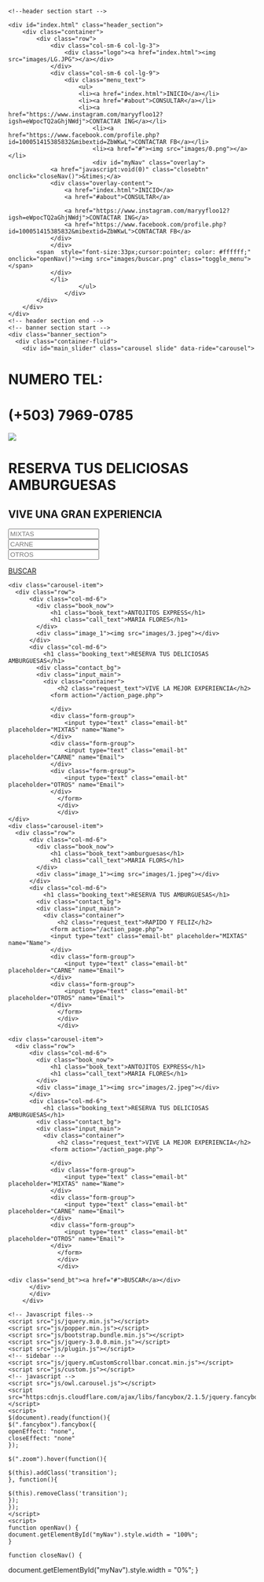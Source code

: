 <html lang="en">
<head>
  
<!-- basic -->
<meta charset="utf-8">
<meta http-equiv="X-UA-Compatible" content="IE=edge">
<meta name="viewport" content="width=device-width, initial-scale=1">
<!-- mobile metas -->
<meta name="viewport" content="width=device-width, initial-scale=1">
<meta name="viewport" content="initial-scale=1, maximum-scale=1">
<!-- site metas -->
<title>ANTIJITOS EXPRESS</title>
<meta name="keywords" content="">
<meta name="description" content="">
<meta name="author" content=""> 
<!-- bootstrap css -->
<link rel="stylesheet" type="text/css" href="css/bootstrap.min.css">
<!-- style css -->
<link rel="stylesheet" type="text/css" href="css/style.css">
<!-- Responsive-->
<link rel="stylesheet" href="css/responsive.css">
<!-- fevicon -->
<link rel="icon" href="images/0.png" type="image/gif" />
<!-- Scrollbar Custom CSS -->
<link rel="stylesheet" href="css/jquery.mCustomScrollbar.min.css">
<!-- Tweaks for older IEs-->
<link rel="stylesheet" href="https://netdna.bootstrapcdn.com/font-awesome/4.0.3/css/font-awesome.css">
<!-- owl stylesheets --> 
<link rel="stylesheet" href="css/owl.carousel.min.css">
<link rel="stylesheet" href="css/owl.theme.default.min.css">
<link rel="stylesheet" href="https://cdnjs.cloudflare.com/ajax/libs/fancybox/2.1.5/jquery.fancybox.min.css" media="screen">

</head>
<body>
    
    <!--header section start -->
    
    <div id="index.html" class="header_section">
        <div class="container">
            <div class="row">
                <div class="col-sm-6 col-lg-3">
                    <div class="logo"><a href="index.html"><img src="images/LG.JPG"></a></div>
                </div>
                <div class="col-sm-6 col-lg-9">
                    <div class="menu_text">
                        <ul>
                        <li><a href="index.html">INICIO</a></li>                                                    
                        <li><a href="#about">CONSULTAR</a></li>
                        <li><a href="https://www.instagram.com/maryyfloo12?igsh=eWpocTQ2aGhjNWdj">CONTACTAR ING</a></li>
                            <li><a href="https://www.facebook.com/profile.php?id=100051415385832&mibextid=ZbWKwL">CONTACTAR FB</a></li>
                            <li><a href="#"><img src="images/0.png"></a></li>
                            <div id="myNav" class="overlay">
                <a href="javascript:void(0)" class="closebtn" onclick="closeNav()">&times;</a>
                <div class="overlay-content">
                    <a href="index.html">INICIO</a>
                    <a href="#about">CONSULTAR</a>
                 
                    <a href="https://www.instagram.com/maryyfloo12?igsh=eWpocTQ2aGhjNWdj">CONTACTAR ING</a>
                    <a href="https://www.facebook.com/profile.php?id=100051415385832&mibextid=ZbWKwL">CONTACTAR FB</a>
                </div>
                </div>
            <span  style="font-size:33px;cursor:pointer; color: #ffffff;" onclick="openNav()"><img src="images/buscar.png" class="toggle_menu"></span>
                </div>  
                </li>
                        </ul>
                    </div>
            </div>
        </div>
    </div>
    <!-- header section end -->
    <!-- banner section start -->
    <div class="banner_section">
      <div class="container-fluid">
        <div id="main_slider" class="carousel slide" data-ride="carousel">
  <div class="carousel-inner">
    <div class="carousel-item active">
      <div class="row">
          <div class="col-md-6">
            <div class="book_now">
                <h1 class="book_text">NUMERO TEL:</h1>
                <h1 class="call_text">(+503) 7969-0785</h1>
            </div>
            <div class="image_1"><img src="images/1.jpeg"></div>
          </div>
          <div class="col-md-6">
              <h1 class="booking_text">RESERVA TUS DELICIOSAS AMBURGUESAS</h1>
            <div class="contact_bg">
            <div class="input_main">
              <div class="container">
                  <h2 class="request_text">VIVE UNA GRAN EXPERIENCIA</h2>
                <form action="/action_page.php">
                <div class="form-group">
                    <input type="text" class="email-bt" placeholder="MIXTAS" name="Name">
                </div>
                <div class="form-group">
                    <input type="text" class="email-bt" placeholder="CARNE" name="Email">
                </div>
                <div class="form-group">
                    <input type="text" class="email-bt" placeholder="OTROS" name="Email">
                </div>
                  </form>
                  </div> 
                  </div>
    <div class="send_bt"><a href="#">BUSCAR</a></div>
          </div>
          </div>
        </div>
    </div>


    <div class="carousel-item">
      <div class="row">
          <div class="col-md-6">
            <div class="book_now">
                <h1 class="book_text">ANTOJITOS EXPRESS</h1>
                <h1 class="call_text">MARIA FLORES</h1>
            </div>
            <div class="image_1"><img src="images/3.jpeg"></div>
          </div>
          <div class="col-md-6">
              <h1 class="booking_text">RESERVA TUS DELICIOSAS AMBURGUESAS</h1>
            <div class="contact_bg">
            <div class="input_main">
              <div class="container">
                  <h2 class="request_text">VIVE LA MEJOR EXPERIENCIA</h2>
                <form action="/action_page.php">
            
                </div>
                <div class="form-group">
                    <input type="text" class="email-bt" placeholder="MIXTAS" name="Name">
                </div>
                <div class="form-group">
                    <input type="text" class="email-bt" placeholder="CARNE" name="Email">
                </div>
                <div class="form-group">
                    <input type="text" class="email-bt" placeholder="OTROS" name="Email">
                </div>
                  </form>
                  </div> 
                  </div>
    </div>
    <div class="carousel-item">
      <div class="row">
          <div class="col-md-6">
            <div class="book_now">
                <h1 class="book_text">amburguesas</h1>
                <h1 class="call_text">MARIA FLORS</h1>
            </div>
            <div class="image_1"><img src="images/1.jpeg"></div>
          </div>
          <div class="col-md-6">
              <h1 class="booking_text">RESERVA TUS AMBURGUESAS</h1>
            <div class="contact_bg">
            <div class="input_main">
              <div class="container">
                  <h2 class="request_text">RAPIDO Y FELIZ</h2>
                <form action="/action_page.php">
                <input type="text" class="email-bt" placeholder="MIXTAS" name="Name">
                </div>
                <div class="form-group">
                    <input type="text" class="email-bt" placeholder="CARNE" name="Email">
                </div>
                <div class="form-group">
                    <input type="text" class="email-bt" placeholder="OTROS" name="Email">
                </div>
                  </form>
                  </div> 
                  </div>
    
    <div class="carousel-item">
      <div class="row">
          <div class="col-md-6">
            <div class="book_now">
                <h1 class="book_text">ANTOJITOS EXPRESS</h1>
                <h1 class="call_text">MARIA FLORES</h1>
            </div>
            <div class="image_1"><img src="images/2.jpeg"></div>
          </div>
          <div class="col-md-6">
              <h1 class="booking_text">RESERVA TUS DELICIOSAS AMBURGUESAS</h1>
            <div class="contact_bg">
            <div class="input_main">
              <div class="container">
                  <h2 class="request_text">VIVE LA MEJOR EXPERIENCIA</h2>
                <form action="/action_page.php">
            
                </div>
                <div class="form-group">
                    <input type="text" class="email-bt" placeholder="MIXTAS" name="Name">
                </div>
                <div class="form-group">
                    <input type="text" class="email-bt" placeholder="CARNE" name="Email">
                </div>
                <div class="form-group">
                    <input type="text" class="email-bt" placeholder="OTROS" name="Email">
                </div>
                  </form>
                  </div> 
                  </div>
    
    <div class="send_bt"><a href="#">BUSCAR</a></div>
          </div>
          </div>
        </div>
  </div>


    <!-- Javascript files-->
    <script src="js/jquery.min.js"></script>
    <script src="js/popper.min.js"></script>
    <script src="js/bootstrap.bundle.min.js"></script>
    <script src="js/jquery-3.0.0.min.js"></script>
    <script src="js/plugin.js"></script>
    <!-- sidebar -->
    <script src="js/jquery.mCustomScrollbar.concat.min.js"></script>
    <script src="js/custom.js"></script>
    <!-- javascript --> 
    <script src="js/owl.carousel.js"></script>
    <script src="https:cdnjs.cloudflare.com/ajax/libs/fancybox/2.1.5/jquery.fancybox.min.js"></script>
    <script>
    $(document).ready(function(){
    $(".fancybox").fancybox({
    openEffect: "none",
    closeEffect: "none"
    });
       
    $(".zoom").hover(function(){
         
    $(this).addClass('transition');
    }, function(){
         
    $(this).removeClass('transition');
    });
    });
    </script> 
    <script>
    function openNav() {
    document.getElementById("myNav").style.width = "100%";
    }

    function closeNav() {
   document.getElementById("myNav").style.width = "0%";
   }
</script>  

 
</body>
</html>
